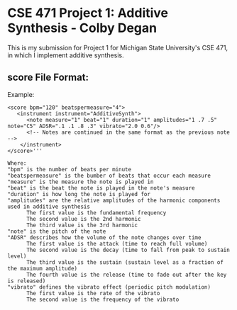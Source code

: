 # CSE 471 Project 1: Additive Synthesis - Colby Degan
This is my submission for Project 1 for Michigan State University's CSE 471, in which I implement additive synthesis.

## score File Format:
Example:
```<?xml version="1.0" encoding="utf-8"?>
<score bpm="120" beatspermeasure="4">
   <instrument instrument="AdditiveSynth">
      <note measure="1" beat="1" duration="1" amplitudes="1 .7 .5" note="C5" ADSR=".1 .1 .8 .3" vibrato="2.0 0.6"/>
      <!-- Notes are continued in the same format as the previous note -->
    </instrument>
</score>'''

Where:
"bpm" is the number of beats per minute
"beatspermeasure" is the bumber of beats that occur each measure
"measure" is the measure the note is played in
"beat" is the beat the note is played in the note's measure
"duration" is how long the note is played for
"amplitudes" are the relative amplitudes of the harmonic components used in additive synthesis
      The first value is the fundamental frequency
      The second value is the 2nd harmonic
      The third value is the 3rd harmonic
"note" is the pitch of the note
"ADSR" describes how the volume of the note changes over time
      The first value is the attack (time to reach full volume)
      The second value is the decay (time to fall from peak to sustain level)
      The third value is the sustain (sustain level as a fraction of the maximum amplitude)
      The fourth value is the release (time to fade out after the key is released)
"vibrato" defines the vibrato effect (periodic pitch modulation)
      The first value is the rate of the vibrato
      The second value is the frequency of the vibrato
  


